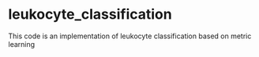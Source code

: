 # leukocyte_classification

This code is an implementation of leukocyte classification based on metric learning
